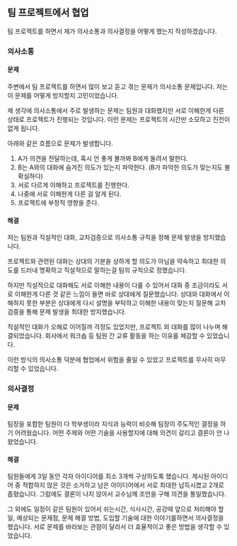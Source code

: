 ## 팀 프로젝트에서 협업
<!-- 졸작에서의 의사소통과 협업, 팀플을 망하지 않는법, 팀플이 망하지 않는 방법 -->

팀 프로젝트를 하면서 제가 의사소통과 의사결정을 어떻게 했는지 작성하겠습니다.

### 의사소통

#### 문제

주변에서 팀 프로젝트를 하면서 많이 보고 듣고 겪는 문제가 의사소통 문제입니다. 저는 이 문제를 어떻게 방지할지 고민이었습니다.

제 생각에 의사소통에서 주로 발생하는 문제는 팀원과 대화했지만 서로 이해한게 다른 상태로 프로젝트가 진행되는 것입니다. 이런 문제는 프로젝트의 시간만 소모하고 진전이 없게 됩니다.

아래와 같은 흐름으로 문제가 발생합니다.

1. A가 의견을 전달하는데, 혹시 안 좋게 볼까봐 B에게 돌려서 말한다.
2. B는 A와의 대화에 숨겨진 의도가 있는지 파악한다. (B가 파악한 의도가 맞는지도 불확실하다)
3. 서로 다르게 이해하고 프로젝트를 진행한다.
4. 나중에 서로 이해한게 다른 걸 알게 된다.
5. 프로젝트에 부정적 영향을 준다.

#### 해결

저는 팀원과 직설적인 대화, 교차검증으로 의사소통 규칙을 정해 문제 발생을 방지했습니다.

프로젝트와 관련된 대화는 상대의 기분을 상하게 할 의도가 아님을 약속하고 최대한 의도를 드러내 명확하고 직설적으로 말하는걸 팀의 규칙으로 정했습니다.

하지만 직설적으로 대화해도 서로 이해한 내용이 다룰 수 있어서 대화 중 조금이라도 서로 이해한게 다른 것 같은 느낌이 들면 바로 상대에게 질문했습니다. 상대와 대화에서 이해하지 못한 부분은 상대에게 다시 설명을 부탁하고 이해한 내용이 맞는지 질문해 교차 검증을 통해 문제 발생을 최대한 방지했습니다.

직설적인 대화가 오해로 이어질까 걱정도 있었지만, 프로젝트 외 대화를 많이 나누며 해결되었습니다. 회사에서 워크숍 등 팀원 간 교류 활동을 하는 이유를 체감할 수 있었습니다.

이런 방식의 의사소통 덕분에 협업에서 위험을 줄일 수 있었고 프로젝트를 무사히 마무리할 수 있었습니다.

### 의사결정

#### 문제

팀장을 포함한 팀원이 다 학부생이라 지식과 능력이 비슷해 팀장이 주도적인 결정을 하기 어려웠습니다. 어떤 주제와 어떤 기술을 사용할지에 대해 의견이 갈리고 결론이 안 나왔었습니다.

#### 해결

팀원들에게 3일 동안 각자 아이디어를 최소 3개씩 구상하도록 했습니다. 제시된 아이디어 중 적합하지 않은 것은 소거하고 남은 아이디어에서 서로 최대한 납득시켰고 2개로 좁혔습니다. 그럼에도 결론이 나지 않아서 교수님께 조언을 구해 의견을 통일했습니다.

그 외에도 일정이 같은 팀원이 있어서 쉬는시간, 식사시간, 공강때 앞으로 처리해야 할 일, 예상되는 문제점, 문제 해결 방법, 도입할 기술에 대한 이야기를하면서 의사결정을 했습니다. 서로 문제를 바라보는 관점이 달라서 더 효율적이고 좋은 방법을 생각할 수 있었습니다.
